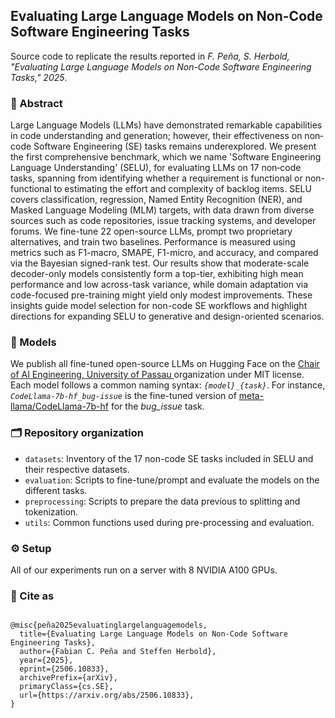 ## Evaluating Large Language Models on Non-Code Software Engineering Tasks

Source code to replicate the results reported in *F. Peña, S. Herbold, "Evaluating Large Language Models on Non-Code Software Engineering Tasks," 2025*.

### :memo: Abstract

Large Language Models (LLMs) have demonstrated remarkable capabilities in code understanding and generation; however, their effectiveness on non‐code Software Engineering (SE) tasks remains underexplored. We present the first comprehensive benchmark, which we name 'Software Engineering Language Understanding' (SELU), for evaluating LLMs on 17 non‐code tasks, spanning from identifying whether a requirement is functional or non-functional to estimating the effort and complexity of backlog items. SELU covers classification, regression, Named Entity Recognition (NER), and Masked Language Modeling (MLM) targets, with data drawn from diverse sources such as code repositories, issue tracking systems, and developer forums. We fine-tune 22 open-source LLMs, prompt two proprietary alternatives, and train two baselines. Performance is measured using metrics such as F1-macro, SMAPE, F1-micro, and accuracy, and compared via the Bayesian signed-rank test. Our results show that moderate-scale decoder-only models consistently form a top-tier, exhibiting high mean performance and low across-task variance, while domain adaptation via code-focused pre-training might yield only modest improvements. These insights guide model selection for non-code SE workflows and highlight directions for expanding SELU to generative and design-oriented scenarios.

### :robot: Models

We publish all fine-tuned open-source LLMs on Hugging Face on the [Chair of AI Engineering, University of Passau
](https://huggingface.co/aieng-lab) organization under MIT license. Each model follows a common naming syntax: *`{model}_{task}`*. For instance, *`CodeLlama-7b-hf_bug-issue`* is the fine-tuned version of [meta-llama/CodeLlama-7b-hf](https://huggingface.co/meta-llama/CodeLlama-7b-hf) for the *bug_issue* task.

### :card_index_dividers: Repository organization

- `datasets`: Inventory of the 17 non-code SE tasks included in SELU and their respective datasets.
- `evaluation`: Scripts to fine-tune/prompt and evaluate the models on the different tasks.
- `preprocessing`: Scripts to prepare the data previous to splitting and tokenization.
- `utils`: Common functions used during pre-processing and evaluation.

### :gear: Setup

All of our experiments run on a server with 8 NVIDIA A100 GPUs.

### :bookmark: Cite as

```

@misc{peña2025evaluatinglargelanguagemodels,
  title={Evaluating Large Language Models on Non-Code Software Engineering Tasks}, 
  author={Fabian C. Peña and Steffen Herbold},
  year={2025},
  eprint={2506.10833},
  archivePrefix={arXiv},
  primaryClass={cs.SE},
  url={https://arxiv.org/abs/2506.10833}, 
}
```
